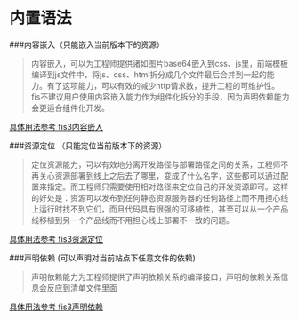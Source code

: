 # 内置语法

###内容嵌入（只能嵌入当前版本下的资源）

> 内容嵌入，可以为工程师提供诸如图片base64嵌入到css、js里，前端模板编译到js文件中，将js、css、html拆分成几个文件最后合并到一起的能力。有了这项能力，可以有效的减少http请求数，提升工程的可维护性。 fis不建议用户使用内容嵌入能力作为组件化拆分的手段，因为声明依赖能力会更适合组件化开发。

[具体用法参考 fis3内容嵌入](http://fis.baidu.com/fis3/docs/user-dev/inline.html)

###资源定位 （只能定位当前版本下的资源）

> 定位资源能力，可以有效地分离开发路径与部署路径之间的关系，工程师不再关心资源部署到线上之后去了哪里，变成了什么名字，这些都可以通过配置来指定。而工程师只需要使用相对路径来定位自己的开发资源即可。这样的好处是：资源可以发布到任何静态资源服务器的任何路径上而不用担心线上运行时找不到它们，而且代码具有很强的可移植性，甚至可以从一个产品线移植到另一个产品线而不用担心线上部署不一致的问题。

[具体用法参考 fis3资源定位](http://fis.baidu.com/fis3/docs/user-dev/uri.html)

###声明依赖 (可以声明对当前站点下任意文件的依赖)

> 声明依赖能力为工程师提供了声明依赖关系的编译接口，声明的依赖关系信息会反应到清单文件里面


[具体用法参考 fis3声明依赖](http://fis.baidu.com/fis3/docs/user-dev/require.html)